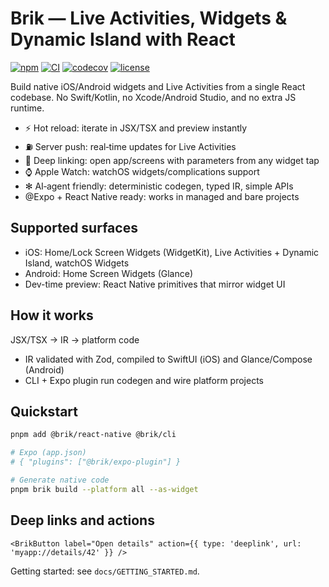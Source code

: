 # Brik — Live Activities, Widgets & Dynamic Island with React

[![npm](https://img.shields.io/npm/v/@brik/react-native)](https://www.npmjs.com/package/@brik/react-native) [![CI](https://github.com/brikjs/brik/actions/workflows/ci.yml/badge.svg)](https://github.com/brikjs/brik/actions/workflows/ci.yml) [![codecov](https://img.shields.io/badge/codecov-pending-blue)](https://codecov.io/) [![license](https://img.shields.io/badge/license-MIT-green)](./LICENSE)

Build native iOS/Android widgets and Live Activities from a single React codebase. No Swift/Kotlin, no Xcode/Android Studio, and no extra JS runtime.

- ⚡ Hot reload: iterate in JSX/TSX and preview instantly
- ⛽ Server push: real‑time updates for Live Activities
- 🔗 Deep linking: open app/screens with parameters from any widget tap
- ⌚ Apple Watch: watchOS widgets/complications support
- ✻ AI‑agent friendly: deterministic codegen, typed IR, simple APIs
- @Expo + React Native ready: works in managed and bare projects

## Supported surfaces

- iOS: Home/Lock Screen Widgets (WidgetKit), Live Activities + Dynamic Island, watchOS Widgets
- Android: Home Screen Widgets (Glance)
- Dev-time preview: React Native primitives that mirror widget UI

## How it works

JSX/TSX → IR → platform code

- IR validated with Zod, compiled to SwiftUI (iOS) and Glance/Compose (Android)
- CLI + Expo plugin run codegen and wire platform projects

## Quickstart

```bash
pnpm add @brik/react-native @brik/cli

# Expo (app.json)
# { "plugins": ["@brik/expo-plugin"] }

# Generate native code
pnpm brik build --platform all --as-widget
```

## Deep links and actions

```tsx
<BrikButton label="Open details" action={{ type: 'deeplink', url: 'myapp://details/42' }} />
```

Getting started: see `docs/GETTING_STARTED.md`.
